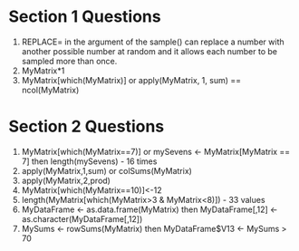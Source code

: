 # Section 1 Questions 

1. REPLACE= in the argument of the sample() can replace a number with another possible number at random and it allows each number to be sampled more than once. 
2. MyMatrix*1
3. MyMatrix[which(MyMatrix)] or apply(MyMatrix, 1, sum) == ncol(MyMatrix)

# Section 2 Questions 

1. MyMatrix[which(MyMatrix==7)] or mySevens <- MyMatrix[MyMatrix == 7] then length(mySevens) - 16 times
2. apply(MyMatrix,1,sum) or colSums(MyMatrix)
3. apply(MyMatrix,2,prod)
4. MyMatrix[which(MyMatrix==10)]<-12
5. length(MyMatrix[which(MyMatrix>3 & MyMatrix<8)]) - 33 values
6. MyDataFrame <- as.data.frame(MyMatrix) then MyDataFrame[,12] <- as.character(MyDataFrame[,12])
7. MySums <- rowSums(MyMatrix) then MyDataFrame$V13 <- MySums > 70

